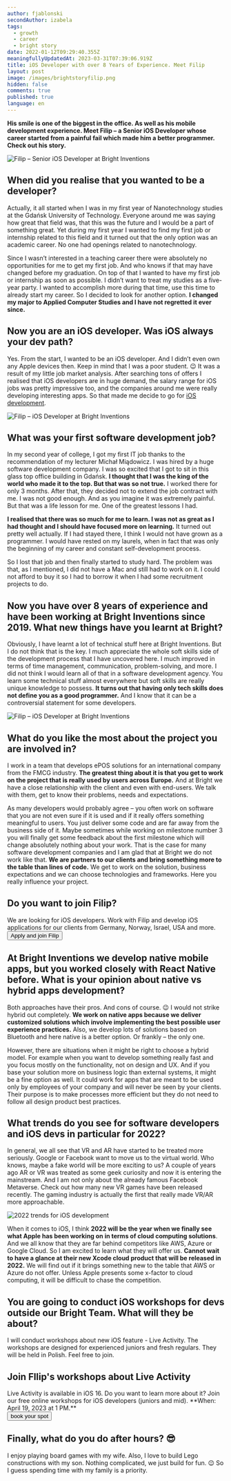 ```yaml
---
author: fjablonski
secondAuthor: izabela
tags:
  - growth
  - career
  - bright story
date: 2022-01-12T09:29:40.355Z
meaningfullyUpdatedAt: 2023-03-31T07:39:06.919Z
title: iOS Developer with over 8 Years of Experience. Meet Filip
layout: post
image: /images/brightstoryfilip.png
hidden: false
comments: true
published: true
language: en
---
```

**His smile is one of the biggest in the office. As well as his mobile development experience. Meet Filip – a Senior iOS Developer whose career started from a painful fail which made him a better programmer. Check out his story.**

![Filip – Senior iOS Developer at Bright Inventions](../../static/images/brightstoryfilip2.png "")

## When did you realise that you wanted to be a developer?

Actually, it all started when I was in my first year of Nanotechnology studies at the Gdańsk University of Technology. Everyone around me was saying how great that field was, that this was the future and I would be a part of something great. Yet during my first year I wanted to find my first job or internship related to this field and it turned out that the only option was an academic career. No one had openings related to nanotechnology.

Since I wasn’t interested in a teaching career there were absolutely no opportunities for me to get my first job. And who knows if that may have changed before my graduation. On top of that I wanted to have my first job or internship as soon as possible. I didn’t want to treat my studies as a five-year party. I wanted to accomplish more during that time, use this time to already start my career. So I decided to look for another option. **I changed my major to Applied Computer Studies and I have not regretted it ever since.**

## Now you are an iOS developer. Was iOS always your dev path?

Yes. From the start, I wanted to be an iOS developer. And I didn’t even own any Apple devices then. Keep in mind that I was a poor student. 😉  It was a result of my little job market analysis. After searching tons of offers I realised that iOS developers are in huge demand, the salary range for iOS jobs was pretty impressive too, and the companies around me were really developing interesting apps. So that made me decide to go for [iOS development](/our-areas/mobile-app-development).

![Filip – iOS Developer at Bright Inventions](../../static/images/brightstoryfilip.png "")

## What was your first software development job?

In my second year of college, I got my first IT job thanks to the recommendation of my 
lecturer Michał Miądowicz. I was hired by a huge software development company. I was so excited that I got to sit in this glass top office building in Gdańsk. **I thought that I was the king of the world who made it to the top. But that was so not true.** I worked there for only 3 months. After that, they decided not to extend the job contract with me. I was not good enough. And as you imagine it was extremely painful. But that was a life lesson for me. One of the greatest lessons I had.

**I realised that there was so much for me to learn. I was not as great as I had thought and I should have focused more on learning.** It turned out pretty well actually. If I had stayed there, I think I would not have grown as a programmer. I would have rested on my laurels, when in fact that was only the beginning of my career and constant self-development process. 

So I lost that job and then finally started to study hard. The problem was that, as I mentioned, I did not have a Mac and still had to work on it. I could not afford to buy it so I had to borrow it when I had some recruitment projects to do. 

## Now you have over 8 years of experience and have been working at Bright Inventions since 2019. What new things have you learnt at Bright?

Obviously, I have learnt a lot of technical stuff here at Bright Inventions. But I do not think that is the key. I much appreciate the whole soft skills side of the development process that I have uncovered here. I much improved in terms of time management, communication, problem-solving, and more. I did not think I would learn all of that in a software development agency. You learn some technical stuff almost everywhere but soft skills are really unique knowledge to possess. **It turns out that having only tech skills does not define you as a good programmer.** And I know that it can be a controversial statement for some developers. 

![Filip – iOS Developer at Bright Inventions](../../static/images/brightstory3.png "")

## What do you like the most about the project you are involved in?

I work in a team that develops ePOS solutions for an international company from the FMCG industry. **The greatest thing about it is that you get to work on the project that is really used by users across Europe.** And at Bright we have a close relationship with the client and even with end-users. We talk with them, get to know their problems, needs and expectations. 

As many developers would probably agree – you often work on software that you are not even sure if it is used and if it really offers something meaningful to users. You just deliver some code and are far away from the business side of it. Maybe sometimes while working on milestone number 3 you will finally get some feedback about the first milestone which will change absolutely nothing about your work. That is the case for many software development companies and I am glad that at Bright we do not work like that. **We are partners to our clients and bring something more to the table than lines of code.** We get to work on the solution, business expectations and we can choose technologies and frameworks. Here you really influence your project.

<div className="block-button"><h2>Do you want to join Filip?</h2><div>We are looking for iOS developers. Work with Filip and develop iOS applications for our clients from Germany, Norway, Israel, USA and more.</div><a href="/jobs/senior-ios-developer"><button>Apply and join Filip</button></a></div>

## At Bright Inventions we develop native mobile apps, but you worked closely with React Native before. What is your opinion about native vs hybrid apps development?

Both approaches have their pros. And cons of course. 😉 I would not strike hybrid out completely. **We work on native apps because we deliver customized solutions which involve implementing the best possible user experience practices.** Also, we develop lots of solutions based on Bluetooth and here native is a better option. Or frankly – the only one.

However, there are situations when it might be right to choose a hybrid model. For example when you want to develop something really fast and you focus mostly on the functionality, not on design and UX. And if you base your solution more on business logic than external systems, it might be a fine option as well. It could work for apps that are meant to be used only by employees of your company and will never be seen by your clients. Their purpose is to make processes more efficient but they do not need to follow all design product best practices.

## What trends do you see for software developers and iOS devs in particular for 2022?

In general, we all see that VR and AR have started to be treated more seriously. Google or Facebook want to move us to the virtual world. Who knows, maybe a fake world will be more exciting to us? A couple of years ago AR or VR was treated as some geek curiosity and now it is entering the mainstream. And I am not only about the already famous Facebook Metaverse. Check out how many new VR games have been released recently. The gaming industry is actually the first that really made VR/AR more approachable.

![2022 trends for iOS development](../../static/images/brightstory4.png "")

When it comes to iOS, I think **2022 will be the year when we finally see what Apple has been working on in terms of cloud computing solutions**. And we all know that they are far behind competitors like AWS, Azure or Google Cloud. So I am excited to learn what they will offer us. **Cannot wait to have a glance at their new Xcode cloud product that will be released in 2022.** We will find out if it brings something new to the table that AWS or Azure do not offer. Unless Apple presents some x-factor to cloud computing, it will be difficult to chase the competition.

## You are going to conduct iOS workshops for devs outside our Bright Team. What will they be about?

I will conduct workshops about new iOS feature - Live Activity. The workshops are designed for experienced juniors and fresh regulars. They will be held in Polish. Feel free to join. 

<div className="block-button"><h2>Join FIlip's workshops about Live Activity</h2><div>Live Activity is available in iOS 16. Do you want to learn more about it? Join our free online workshops for iOS developers (juniors and mid). **When: April 19, 2023 at 1 PM.** </div><a href="https://live-activity-ios-darmowe-warsztaty.getresponsepages.com/"><button>book your spot</button></a></div>

## Finally, what do you do after hours? 😎

I enjoy playing board games with my wife. Also, I love to build Lego constructions with my son. Nothing complicated, we just build for fun. 😉 So I guess spending time with my family is a priority.
